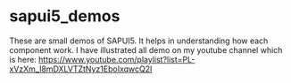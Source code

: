 sapui5_demos
============
These are small demos of SAPUI5. It helps in understanding how each component work. I have illustrated all demo on my youtube channel which is here: https://www.youtube.com/playlist?list=PL-xVzXm_I8mDXLVTZtNyz1EboIxqwcQ2I
